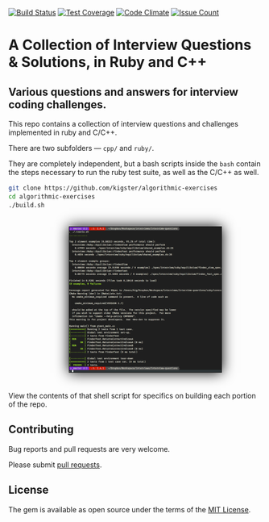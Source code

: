 [![Build Status](https://travis-ci.org/kigster/algorithmic-exercises.svg?branch=master)](https://travis-ci.org/kigster/algorithmic-exercises)
[![Test Coverage](https://codeclimate.com/github/kigster/interview-questions/badges/coverage.svg)](https://codeclimate.com/github/kigster/interview-questions/coverage)
[![Code Climate](https://codeclimate.com/github/kigster/interview-questions/badges/gpa.svg)](https://codeclimate.com/github/kigster/interview-questions)
[![Issue Count](https://codeclimate.com/github/kigster/interview-questions/badges/issue_count.svg)](https://codeclimate.com/github/kigster/interview-questions)

# A Collection of Interview Questions & Solutions, in Ruby and C++

## Various questions and answers for interview coding challenges.

This repo contains a collection of interview questions and challenges implemented in ruby and C/C++.

There are two subfolders — `cpp/` and `ruby/`. 

They are completely independent, but a bash scripts inside the `bash` contain the steps necessary to run the ruby test suite, as well as the C/C++ as well.

```bash
git clone https://github.com/kigster/algorithmic-exercises 
cd algorithmic-exercises
./build.sh
```

<a href="doc/test-suite.png" target="_blank" style="text-align: center; width: 100%; display: block; padding: 20px;" ><img src="doc/test-suite.png" width="60%" border="1" style="box-shadow: 0 0 25px black; "></a>

View the contents of that shell script for specifics on building each portion of the repo.

## Contributing

Bug reports and pull requests are very welcome. 

Please submit [pull requests](https://github.com/kigster/algorithmic-exercises).

## License

The gem is available as open source under the terms of the [MIT License](http://opensource.org/licenses/MIT).
